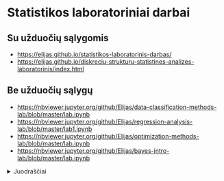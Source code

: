 # Statistikos laboratoriniai darbai

## Su užduočių sąlygomis
- https://elijas.github.io/statistikos-laboratorinis-darbas/
- https://elijas.github.io/diskreciu-strukturu-statistines-analizes-laboratorinis/index.html

## Be užduočių sąlygų
- https://nbviewer.jupyter.org/github/Elijas/data-classification-methods-lab/blob/master/lab.ipynb
- https://nbviewer.jupyter.org/github/Elijas/regression-analysis-lab/blob/master/lab1.ipynb
- https://nbviewer.jupyter.org/github/Elijas/optimization-methods-lab/blob/master/lab.ipynb
- https://nbviewer.jupyter.org/github/Elijas/bayes-intro-lab/blob/master/lab.ipynb


<details>
  <summary>Juodraščiai</summary>
  
- https://github.com/Elijas/discrete-mathematics-lab
- https://nbviewer.jupyter.org/github/Elijas/regression-analysis-lab/blob/master/lab2.ipynb
- https://nbviewer.jupyter.org/github/Elijas/graph-theory-lab/blob/master/lab1.ipynb 
- https://nbviewer.jupyter.org/github/Elijas/graph-theory-lab/blob/master/lab2.ipynb 
- https://nbviewer.jupyter.org/github/Elijas/graph-theory-lab/blob/master/lab3.ipynb


</details>
